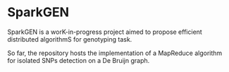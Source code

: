 # SparkGEN
SparkGEN is a worK-in-progress project aimed to propose efficient distributed algorithmS for genotyping task.

So far, the repository  hosts the implementation of a MapReduce algorithm for isolated SNPs detection on a De Bruijn graph.

